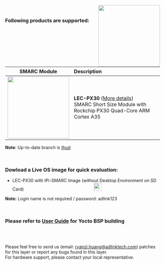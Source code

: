 <img src="https://www.linaro.org/assets/images/projects/yocto-project.png" width="200" align="right">
<br>

### Following products are supported:


|                       SMARC Module                       | Description                                                  |
| :------------------------------------------------------: | :----------------------------------------------------------- |
| <img src="https://i.imgur.com/0blWdgg.png" width="200"/> | **LEC-PX30** ([More details](https://www.adlinktech.com/Products/Computer_on_Modules/SMARC/LEC-PX30?lang=en))  <br />     SMARC Short Size Module with Rockchip PX30 Quad-Core ARM Cortex A35<br /> |


**Note**: Up-to-date branch is [thud](https://github.com/ADLINK/meta-adlink-rockchip/tree/thud)


<br>

### Dowload a Live OS image for quick evaluation:
<ul>
<li>
LEC-PX30 with IPi-SMARC Image (without Desktop Environment on SD Card) &nbsp; &nbsp; &nbsp; &nbsp; &nbsp; &nbsp; &nbsp; &nbsp; &nbsp; &nbsp; &nbsp; &nbsp; &nbsp; &nbsp; &nbsp; &nbsp; &nbsp; &nbsp; &nbsp; &nbsp; &nbsp; &nbsp; &nbsp; &nbsp; &nbsp; &nbsp;&nbsp;&nbsp;&nbsp;&nbsp;&nbsp;&nbsp;<a href="https://hq0epm0west0us0storage.blob.core.windows.net/development/LEC-PX30/Images/Yocto/v1.0.5-20200226/LEC-PX30-IPi-SMARC_Yocto-v1.0.5_SD_20200226.zip"><img src="https://cdn3.iconfinder.com/data/icons/wireless/512/4-512.png" width="25" /></a>
 </li>
</ul>

**Note:** Login name is not required / password: adlink123

<br>

### Please refer to [User Guide](https://github.com/ADLINK/meta-adlink-rockchip/wiki) for Yocto BSP building
 
<br>
<br>


Please feel free to send us (email: ryanzj.huang@adlinktech.com) patches for this layer or report any bugs found in this layer. 
<br> For hardware support, please contact your local representative.
